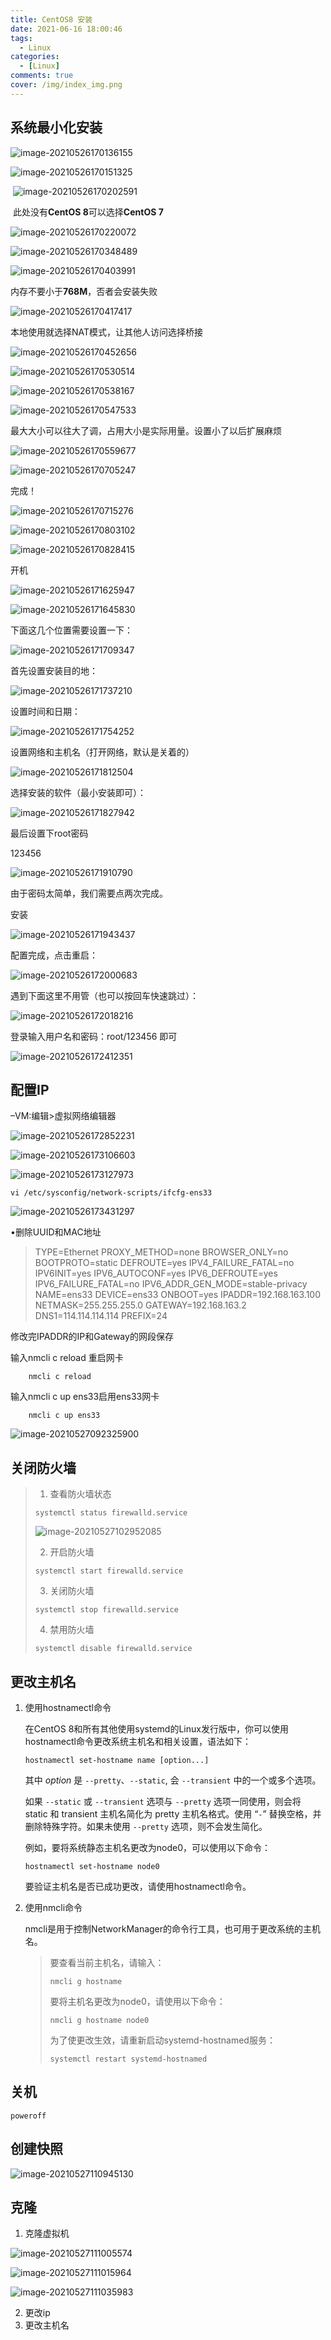 ```yaml
---
title: CentOS8 安装
date: 2021-06-16 18:00:46
tags: 
  - Linux
categories: 
  - [Linux]
comments: true
cover: /img/index_img.png
---
```


## 系统最小化安装

![image-20210526170136155](image-20210526170136155.png)



![image-20210526170151325](image-20210526170151325.png)

​															![image-20210526170202591](image-20210526170202591.png)

​					此处没有**CentOS 8**可以选择**CentOS 7**

![image-20210526170220072](image-20210526170220072.png)

![image-20210526170348489](image-20210526170348489.png)

![image-20210526170403991](image-20210526170403991.png)

内存不要小于**768M**，否者会安装失败

![image-20210526170417417](image-20210526170417417.png)

本地使用就选择NAT模式，让其他人访问选择桥接

![image-20210526170452656](image-20210526170452656.png)

![image-20210526170530514](image-20210526170530514.png)

![image-20210526170538167](image-20210526170538167-1622019938520.png)

![image-20210526170547533](image-20210526170547533.png)

最大大小可以往大了调，占用大小是实际用量。设置小了以后扩展麻烦

![image-20210526170559677](image-20210526170559677.png)

![image-20210526170705247](image-20210526170705247.png)

完成！

![image-20210526170715276](image-20210526170715276.png)

![image-20210526170803102](image-20210526170803102.png)

![image-20210526170828415](image-20210526170828415.png)

开机

![image-20210526171625947](image-20210526171625947.png)

![image-20210526171645830](image-20210526171645830.png)

下面这几个位置需要设置一下：

![image-20210526171709347](image-20210526171709347.png)

首先设置安装目的地：

![image-20210526171737210](image-20210526171737210-1622020657737.png)

设置时间和日期：

![image-20210526171754252](image-20210526171754252.png)

设置网络和主机名（打开网络，默认是关着的）

![image-20210526171812504](image-20210526171812504.png)

选择安装的软件（最小安装即可）：

![image-20210526171827942](image-20210526171827942.png)

最后设置下root密码

123456

![image-20210526171910790](image-20210526171910790.png)

由于密码太简单，我们需要点两次完成。



安装

![image-20210526171943437](image-20210526171943437.png)

配置完成，点击重启：

![image-20210526172000683](image-20210526172000683.png)

遇到下面这里不用管（也可以按回车快速跳过）：

![image-20210526172018216](image-20210526172018216.png)

登录输入用户名和密码：root/123456 即可

![image-20210526172412351](image-20210526172412351.png)



## 配置IP

–VM:编辑>虚拟网络编辑器

<img src="image-20210526172852231.png" alt="image-20210526172852231"  />

![image-20210526173106603](image-20210526173106603.png)

![image-20210526173127973](image-20210526173127973.png)

```shell
vi /etc/sysconfig/network-scripts/ifcfg-ens33
```

![image-20210526173431297](image-20210526173431297.png)

•删除UUID和MAC地址

> TYPE=Ethernet
> PROXY_METHOD=none
> BROWSER_ONLY=no
> BOOTPROTO=static
> DEFROUTE=yes
> IPV4_FAILURE_FATAL=no
> IPV6INIT=yes
> IPV6_AUTOCONF=yes
> IPV6_DEFROUTE=yes
> IPV6_FAILURE_FATAL=no
> IPV6_ADDR_GEN_MODE=stable-privacy
> NAME=ens33
> DEVICE=ens33
> ONBOOT=yes
> IPADDR=192.168.163.100
> NETMASK=255.255.255.0
> GATEWAY=192.168.163.2
> DNS1=114.114.114.114
> PREFIX=24

修改完IPADDR的IP和Gateway的网段保存

输入nmcli c reload 重启网卡

```shell
	nmcli c reload
```
输入nmcli c up ens33启用ens33网卡

```shell
	nmcli c up ens33
```

![image-20210527092325900](image-20210527092325900.png)



## 关闭防火墙

> 1. 查看防火墙状态
>
> ```
> systemctl status firewalld.service
> ```
>
> ![image-20210527102952085](image-20210527102952085.png)
>
> 2. 开启防火墙
>
> ```shell
> systemctl start firewalld.service
> ```
>
> 
>
> 3. 关闭防火墙
>
> ```shell
> systemctl stop firewalld.service
> ```
>
> 
>
> 4. 禁用防火墙
>
> ```shell
> systemctl disable firewalld.service
> ```

## 更改主机名

1. 使用hostnamectl命令

   在CentOS 8和所有其他使用systemd的Linux发行版中，你可以使用hostnamectl命令更改系统主机名和相关设置，语法如下：

   ```shell
   hostnamectl set-hostname name [option...]
   ```

   其中 *option* 是 `--pretty`、`--static`, 会 `--transient` 中的一个或多个选项。

   如果 `--static` 或 `--transient` 选项与 `--pretty` 选项一同使用，则会将 static 和 transient 主机名简化为 pretty 主机名格式。使用 “`-`” 替换空格，并删除特殊字符。如果未使用 `--pretty` 选项，则不会发生简化。

   

   例如，要将系统静态主机名更改为node0，可以使用以下命令：

   ```shell
   hostnamectl set-hostname node0
   ```

   要验证主机名是否已成功更改，请使用hostnamectl命令。

2. 使用nmcli命令

   nmcli是用于控制NetworkManager的命令行工具，也可用于更改系统的主机名。

    > 要查看当前主机名，请输入：
    >
    > ```shell
    > nmcli g hostname
    > ```
    >
    > 要将主机名更改为node0，请使用以下命令：
    >
    > ```shell
    > nmcli g hostname node0
    > ```
    >
    > 为了使更改生效，请重新启动systemd-hostnamed服务：
    >
    > ```shell
    > systemctl restart systemd-hostnamed
    > ```



## 关机

```shell
poweroff
```

## 创建快照

![image-20210527110945130](image-20210527110945130.png)



## 克隆

1. 克隆虚拟机

![image-20210527111005574](image-20210527111005574.png)

![image-20210527111015964](image-20210527111015964.png)

![image-20210527111035983](image-20210527111035983.png)

2. 更改ip
3. 更改主机名

